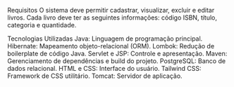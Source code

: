 Requisitos
O sistema deve permitir cadastrar, visualizar, excluir e editar livros. Cada livro deve ter as seguintes informações: código ISBN, título, categoria e quantidade.

Tecnologias Utilizadas
Java: Linguagem de programação principal.
Hibernate: Mapeamento objeto-relacional (ORM).
Lombok: Redução de boilerplate de código Java.
Servlet e JSP: Controle e apresentação.
Maven: Gerenciamento de dependências e build do projeto.
PostgreSQL: Banco de dados relacional.
HTML e CSS: Interface do usuário.
Tailwind CSS: Framework de CSS utilitário.
Tomcat: Servidor de aplicação.
